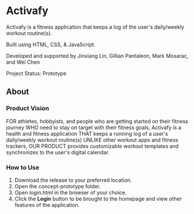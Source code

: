 # Activafy

Activafy is a fitness application that keeps a log of the user's daily/weekly workout routine(s).

Built using HTML, CSS, & JavaScript.

Developed and supported by Jinxiang Lin, Gillian Pantaleon, Mark Mosarac, and Wei Chen

Project Status: Prototype

## About

### Product Vision
FOR athletes, hobbyists, and people who are getting started on their fitness journey WHO need to stay on target with their fitness goals, Activafy is a health and fitness application THAT keeps a running log of a user's daily/weekly workout routine(s) UNLIKE other workout apps and fitness trackers, OUR PRODUCT provides customizable workout templates and synchronizes to the user's digital calendar.

### How to Use
1. Download the release to your preferred location.
2. Open the concept-prototype folder.
3. Open *login.html* in the browser of your choice.
4. Click the **Login** button to be brought to the homepage and view other features of the application.
